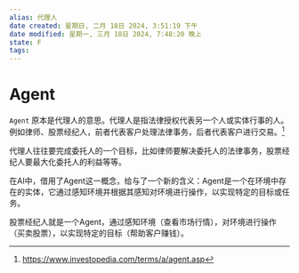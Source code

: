 ```yaml
---
alias: 代理人
date created: 星期日, 二月 18日 2024, 3:51:19 下午
date modified: 星期一, 三月 18日 2024, 7:48:20 晚上
state: F
tags: 
---
```


# Agent

`Agent` 原本是代理人的意思。代理人是指法律授权代表另一个人或实体行事的人。例如律师、股票经纪人，前者代表客户处理法律事务，后者代表客户进行交易。[^1]

代理人往往要完成委托人的一个目标，比如律师要解决委托人的法律事务，股票经纪人要最大化委托人的利益等等。

在AI中，借用了Agent这一概念，给与了一个新的含义：Agent是一个在环境中存在的实体，它通过感知环境并根据其感知对环境进行操作，以实现特定的目标或任务。

股票经纪人就是一个Agent，通过感知环境（查看市场行情），对环境进行操作（买卖股票），以实现特定的目标（帮助客户赚钱）。

[^1]: https://www.investopedia.com/terms/a/agent.asp
